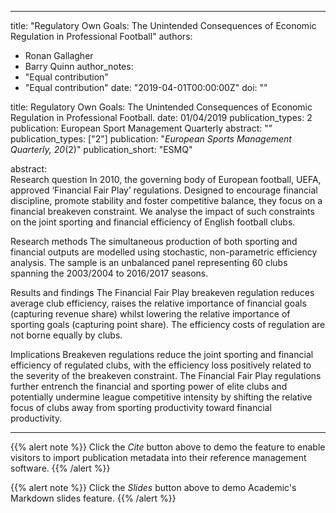 
---
title: "Regulatory Own Goals: The Unintended Consequences of Economic Regulation in Professional Football"
authors:
- Ronan Gallagher
- Barry Quinn
author_notes:
- "Equal contribution"
- "Equal contribution"
date: "2019-04-01T00:00:00Z"
doi: ""

title: Regulatory Own Goals: The Unintended Consequences of Economic Regulation in Professional Football. date: 01/04/2019 publication_types: 2 publication: European Sport Management Quarterly abstract: "”
publication_types: ["2"]
publication: "*European Sports Management Quarterly, 20*(2)"
publication_short: "ESMQ"

abstract:  
Research question
In 2010, the governing body of European football, UEFA, approved ‘Financial Fair Play’ regulations. Designed to encourage financial discipline, promote stability and foster competitive balance, they focus on a financial breakeven constraint. We analyse the impact of such constraints on the joint sporting and financial efficiency of English football clubs.

Research methods
The simultaneous production of both sporting and financial outputs are modelled using stochastic, non-parametric efficiency analysis. The sample is an unbalanced panel representing 60 clubs spanning the 2003/2004 to 2016/2017 seasons.

Results and findings
The Financial Fair Play breakeven regulation reduces average club efficiency, raises the relative importance of financial goals (capturing revenue share) whilst lowering the relative importance of sporting goals (capturing point share). The efficiency costs of regulation are not borne equally by clubs.

Implications
Breakeven regulations reduce the joint sporting and financial efficiency of regulated clubs, with the efficiency loss positively related to the severity of the breakeven constraint. The Financial Fair Play regulations further entrench the financial and sporting power of elite clubs and potentially undermine league competitive intensity by shifting the relative focus of clubs away from sporting productivity toward financial productivity.

---


{{% alert note %}}
Click the *Cite* button above to demo the feature to enable visitors to import publication metadata into their reference management software.
{{% /alert %}}

{{% alert note %}}
Click the *Slides* button above to demo Academic's Markdown slides feature.
{{% /alert %}}
